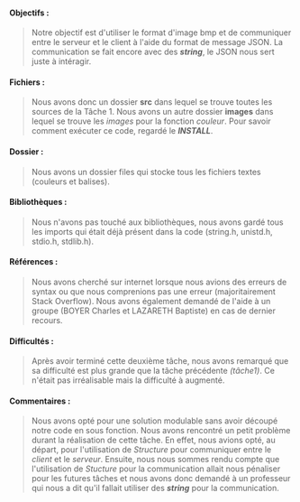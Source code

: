 #### Objectifs :
> Notre objectif est d'utiliser le format d'image bmp et de communiquer entre le serveur et le client à l'aide du format de message JSON.
> La communication se fait encore avec des **_string_**, le JSON nous sert juste à intéragir.

#### Fichiers :
> Nous avons donc un dossier **src** dans lequel se trouve toutes les sources de la Tâche 1.
> Nous avons un autre dossier **images** dans lequel se trouve les _images_ pour la fonction _couleur_.
> Pour savoir comment exécuter ce code, regardé le **_INSTALL_**.

#### Dossier :
> Nous avons un dossier files qui stocke tous les fichiers textes (couleurs et balises).

#### Bibliothèques :
> Nous n'avons pas touché aux bibliothèques, nous avons gardé tous les imports qui était déjà présent dans la code (string.h, unistd.h, stdio.h, stdlib.h).

#### Références :
> Nous avons cherché sur internet lorsque nous avions des erreurs de syntax ou que nous comprenions pas une erreur (majoritairement Stack Overflow).
> Nous avons également demandé de l'aide à un groupe (BOYER Charles et LAZARETH Baptiste) en cas de dernier recours.

#### Difficultés :
> Après avoir terminé cette deuxième tâche, nous avons remarqué que sa difficulté est plus grande que la tâche précédente _(tâche1)_.
> Ce n'était pas irréalisable mais la difficulté à augmenté.

#### Commentaires :
> Nous avons opté pour une solution modulable sans avoir découpé notre code en sous fonction.
> Nous avons rencontré un petit problème durant la réalisation de cette tâche. En effet, nous avions opté, au départ, pour l'utilisation de _Structure_ pour communiquer entre le _client_ et le _serveur_. Ensuite, nous nous sommes rendu compte que l'utilisation de _Stucture_ pour la communication allait nous pénaliser pour les futures tâches et nous avons donc demandé à un professeur qui nous a dit qu'il fallait utiliser des **_string_** pour la communication.

